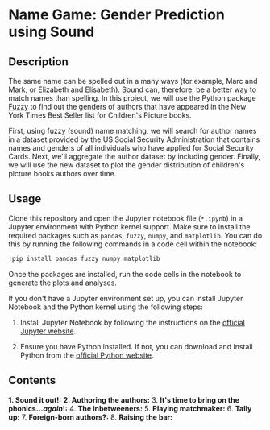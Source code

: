 # Name Game: Gender Prediction using Sound
## Description
The same name can be spelled out in a many ways (for example, Marc and Mark, or Elizabeth and Elisabeth). Sound can, therefore, be a better way to match names than spelling. In this project, we will use the Python package [Fuzzy](https://pypi.org/project/Fuzzy/) to find out the genders of authors that have appeared in the New York Times Best Seller list for Children's Picture books.

First, using fuzzy (sound) name matching, we will search for author names in a dataset provided by the US Social Security Administration that contains names and genders of all individuals who have applied for Social Security Cards. Next, we'll aggregate the author dataset by including gender. Finally, we will use the new dataset to plot the gender distribution of children's picture books authors over time.
## Usage
Clone this repository and open the Jupyter notebook file (`*.ipynb`) in a Jupyter environment with Python kernel support. Make sure to install the required packages such as `pandas`, `fuzzy`, `numpy`, and `matplotlib`. You can do this by running the following commands in a code cell within the notebook:
```python
!pip install pandas fuzzy numpy matplotlib
```
Once the packages are installed, run the code cells in the notebook to generate the plots and analyses.

If you don't have a Jupyter environment set up, you can install Jupyter Notebook and the Python kernel using the following steps:

1. Install Jupyter Notebook by following the instructions on the [official Jupyter website](https://jupyter.org/install).

2. Ensure you have Python installed. If not, you can download and install Python from the [official Python website](https://www.python.org/downloads/).
## Contents
**1. Sound it out!:**
**2. Authoring the authors:**
3. **It's time to bring on the phonics..._again_!:**
4. **The inbetweeners:**
5. **Playing matchmaker:**
6. **Tally up:**
7. **Foreign-born authors?:**
8. **Raising the bar:**